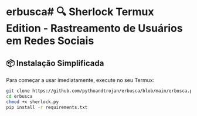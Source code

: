 # erbusca# 🔍 Sherlock Termux Edition - Rastreamento de Usuários em Redes Sociais

## 📦 Instalação Simplificada

Para começar a usar imediatamente, execute no seu Termux:

```bash
git clone https://github.com/pythoandtrojan/erbusca/blob/main/erbusca.py
cd erbusca
chmod +x sherlock.py
pip install -r requirements.txt 
